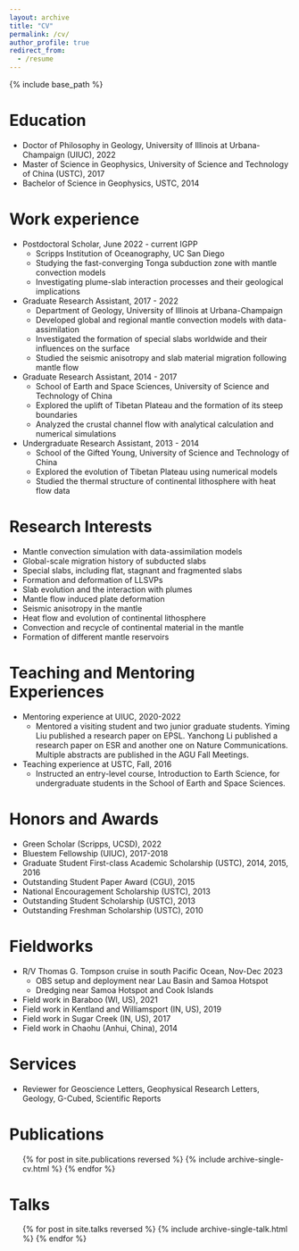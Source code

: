 ```yaml
---
layout: archive
title: "CV"
permalink: /cv/
author_profile: true
redirect_from:
  - /resume
---
```


{% include base_path %}

Education
======
* Doctor of Philosophy in Geology, University of Illinois at Urbana-Champaign (UIUC), 2022
* Master of Science in Geophysics, University of Science and Technology of China (USTC), 2017
* Bachelor of Science in Geophysics, USTC, 2014

Work experience
======
* Postdoctoral Scholar, June 2022 - current IGPP
  * Scripps Institution of Oceanography, UC San Diego
  * Studying the fast-converging Tonga subduction zone with mantle convection models
  * Investigating plume-slab interaction processes and their geological implications
* Graduate Research Assistant, 2017 - 2022
  * Department of Geology, University of Illinois at Urbana-Champaign
  * Developed global and regional mantle convection models with data-assimilation
  * Investigated the formation of special slabs worldwide and their influences on the surface
  * Studied the seismic anisotropy and slab material migration following mantle flow
* Graduate Research Assistant, 2014 - 2017
  * School of Earth and Space Sciences, University of Science and Technology of China
  * Explored the uplift of Tibetan Plateau and the formation of its steep boundaries
  * Analyzed the crustal channel flow with analytical calculation and numerical simulations
* Undergraduate Research Assistant, 2013 - 2014
  * School of the Gifted Young, University of Science and Technology of China
  * Explored the evolution of Tibetan Plateau using numerical models
  * Studied the thermal structure of continental lithosphere with heat flow data

Research Interests
======
* Mantle convection simulation with data-assimilation models
* Global-scale migration history of subducted slabs
* Special slabs, including flat, stagnant and fragmented slabs
* Formation and deformation of LLSVPs
* Slab evolution and the interaction with plumes
* Mantle flow induced plate deformation
* Seismic anisotropy in the mantle
* Heat flow and evolution of continental lithosphere
* Convection and recycle of continental material in the mantle
* Formation of different mantle reservoirs

Teaching and Mentoring Experiences
======
* Mentoring experience at UIUC, 2020-2022
  * Mentored a visiting student and two junior graduate students. Yiming Liu published a research paper on EPSL. Yanchong Li published a research paper on ESR and another one on Nature Communications. Multiple abstracts are published in the AGU Fall Meetings.
* Teaching experience at USTC, Fall, 2016
  * Instructed an entry-level course, Introduction to Earth Science, for undergraduate students in the School of Earth and Space Sciences.

Honors and Awards
======
* Green Scholar (Scripps, UCSD), 2022
* Bluestem Fellowship (UIUC), 2017-2018
* Graduate Student First-class Academic Scholarship (USTC), 2014, 2015, 2016
* Outstanding Student Paper Award (CGU), 2015
* National Encouragement Scholarship (USTC), 2013
* Outstanding Student Scholarship (USTC), 2013
* Outstanding Freshman Scholarship (USTC), 2010

Fieldworks
======
* R/V Thomas G. Tompson cruise in south Pacific Ocean, Nov-Dec 2023
  * OBS setup and deployment near Lau Basin and Samoa Hotspot
  * Dredging near Samoa Hotspot and Cook Islands
* Field work in Baraboo (WI, US), 2021
* Field work in Kentland and Williamsport (IN, US), 2019
* Field work in Sugar Creek (IN, US), 2017
* Field work in Chaohu (Anhui, China), 2014

Services
======
*  Reviewer for Geoscience Letters, Geophysical Research Letters, Geology, G-Cubed, Scientific Reports


Publications
======
  <ul>{% for post in site.publications reversed %}
    {% include archive-single-cv.html %}
  {% endfor %}</ul>
  
Talks
======
  <ul>{% for post in site.talks reversed %}
    {% include archive-single-talk.html  %}
  {% endfor %}</ul>
  

  
